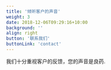 ```yaml
---
title: '倾听客户的声音'
weight: 3
date: 2018-12-06T09:29:16+10:00
background: ''
align: right
button: '联系我们'
buttonLink: 'contact'
---
```


我们十分重视客户的反馈，您的声音是良药.
